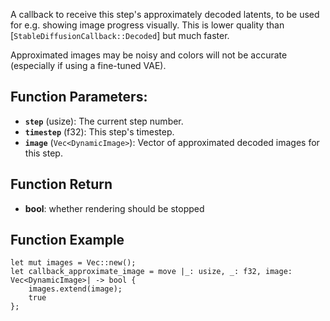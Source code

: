 A callback to receive this step's approximately decoded latents, to be used for e.g. showing image progress
visually. This is lower quality than [`StableDiffusionCallback::Decoded`] but much faster.

Approximated images may be noisy and colors will not be accurate (especially if using a fine-tuned VAE).

## Function Parameters:

- **`step`** (usize): The current step number.
- **`timestep`** (f32): This step's timestep.
- **`image`** (`Vec<DynamicImage>`): Vector of approximated decoded images for this step.

## Function Return

- **bool**: whether rendering should be stopped

## Function Example

```no_run
let mut images = Vec::new();
let callback_approximate_image = move |_: usize, _: f32, image: Vec<DynamicImage>| -> bool {
    images.extend(image);
    true
};
```